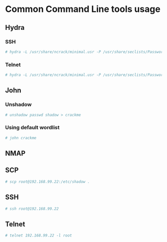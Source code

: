 # Common Command Line tools usage

## Hydra
### SSH
```bash
# hydra -L /usr/share/ncrack/minimal.usr -P /usr/share/seclists/Passwords/rockyou.txt 192.168.99.22 ssh
```

### Telnet
```bash
# hydra -L /usr/share/ncrack/minimal.usr -P /usr/share/seclists/Passwords/rockyou.txt telnet://192.168.99.22
```
## John
### Unshadow
```bash
# unshadow passwd shadow > crackme
```

### Using default wordlist
```bash
# john crackme
```

## NMAP

## SCP
```bash
# scp root@192.168.99.22:/etc/shadow .
````

## SSH
```bash
# ssh root@192.168.99.22
```

## Telnet
```bash
# telnet 192.168.99.22 -l root
```


